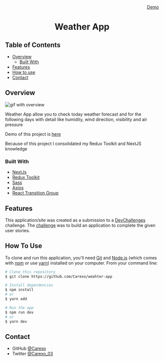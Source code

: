 

  <p align="right">
    <a href="https://vercel.com/">
      Demo
    </a>
  </p>

  <h1 align="center">Weather App</h1>


## Table of Contents

- [Overview](#overview)
    - [Built With](#built-with)
- [Features](#features)
- [How to use](#how-to-use)
- [Contact](#contact)


## Overview

![gif with overview](https://media4.giphy.com/media/1v1OykSW33iqmHviLc/giphy.gif?cid=790b7611085ff20cc86894c367a757f3834948cd04b4fc4b&rid=giphy.gif&ct=g)


Weather App allow you to check today weather forecast and for the following days with detail like humidity, wind direction, visibility and air pressure

Demo of this project is [here](https://vercel.com/)

Because of this project I consolidated my Redux Toolkit and NextJS knowledge

### Built With

- [NextJs](https://nextjs.org/)
- [Redux Toolkit](https://redux-toolkit.js.org/)
- [Sass](https://sass-lang.com/)
- [Axios](https://github.com/axios/axios)
- [React Transition Group](http://reactcommunity.org/react-transition-group/)

## Features

This application/site was created as a submission to a [DevChallenges](https://devchallenges.io/challenges) challenge. The [challenge](https://devchallenges.io/challenges/mM1UIenRhK808W8qmLWv) was to build an application to complete the given user stories.


## How To Use

To clone and run this application, you'll need [Git](https://git-scm.com) and [Node.js](https://nodejs.org/en/download/) (which comes with [npm](http://npmjs.com) or use [yarn](https://yarnpkg.com/)) installed on your computer. From your command line:

```bash
# Clone this repository
$ git clone https://github.com/Carexo/weahter-app

# Install dependencies
$ npm install
# or
$ yarn add

# Run the app
$ npm run dev
# or
$ yarn dev
```


## Contact

- GitHub [@Carexo](https://github.com/Carexo)
- Twitter [@Carexo_03](https://twitter.com/Carexo_03)
